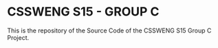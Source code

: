 # CSSWENG S15 - GROUP C
This is the repository of the Source Code of the CSSWENG S15 Group C Project.
